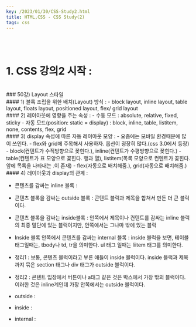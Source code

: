 ```yaml
---
key: /2023/01/30/CSS-Study2.html
title: HTML,CSS - CSS Study(2)
tags: css
---
```


<br><br>
# 1.  CSS 강의2 시작 :

<br>
### 50강) Layout 스타일

<br>
#### 1) 블록 조립을 위한 배치(Layout) 방식 :
- block layout, inline layout, table layout, floats layout, positioned layout, flex/ grid layout
	
<br>	
#### 2) 레이아웃에 영향을 주는 속성 : 
- 수동 모드 : absolute, relative, fixed, sticky 
- 자동 모드(position: static = display) : block, inline, table, listitem, none, contents, flex, grid  
	
<br>
#### 3) display 속성에 따른 자동 레이아웃 모양 :
- 요즘에는 모바일 환경때문에 많이 쓰인다. 
- flex와 grid에 주목해서 사용하자. 옵션이 굉장히 많다.(css 3.0에서 등장)
- block(컨텐트가 수직방향으로 꽂힌다.), inline(컨텐트가 수평방향으로 꽂힌다.)
- table(컨텐트가 표 모양으로 꽂힌다. 행과 열), listitem(목록 모양으로 컨텐트가 꽂힌다. 앞에 목록을 나타내는 .이 존재)
- flex(자동으로 배치해줌.), grid(자동으로 배치해줌.)  

<br>	
#### 4) 레이아웃과 display의 관계 : 

- 콘텐츠를 감싸는 inline	블록 : 
- 콘텐츠 블록을 감싸는 outside	블록 : 콘텐트 블럭과 제목을 합쳐서 만든 더 큰 블럭이다.

- 콘텐츠 블록을 감싸는 inside블록 : 안쪽에서 제목이나 컨텐트를 감싸는 inline 블럭의 최종 말단에 있는 블럭이지만, 안쪽에서는 그나마 밖에 있는 블럭 

- Inside 블록 안쪽에서 콘텐츠를 감싸는 internal	블록 : inside 블럭을 보면, 테이블 태그일때는, tbody나 td, tr을 의미한다. ul 태그 일때는 liitem 태그를 의미한다. 

- 정리1 : 보통, 콘텐츠 블럭이라고 부른 애들이 inside 블럭이다. inside 블럭과 제목까지 묶은 section 태그나 div  태그가 outside 블럭이다.

- 정리2 : 콘텐트 입장에서 버튼이나 a태그 같은 것은 박스에서 가장 밖의 블럭이다. 이러한 것은 inline계인데 가장 안쪽에서는 outside 블럭이다.

- outside : 

- inside : 

- internal : 






